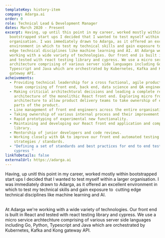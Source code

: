 ```yaml
---
templateKey: history-item
company: Adarga.ai
order: 0
role: Technical Lead & Development Manager
dates: March 2020 - Present
excerpt: Having, up until this point in my career, worked mostly within
  bootstrapped start ups I decided that I wanted to test myself within a larger
  organisation. I was immediately drawn to Adarga, as it offered an excellent
  environment in which to test my technical skills and gain exposure to  cutting
  edge technical disciplines like machine learning and AI. At Adarga we're
  working with a wide variety of technologies. Our front end is built in React
  and tested with react testing library and cypress. We use a micro service
  architecture comprising of various server side languages including Go, Python,
  Typescript and Java which are orchestrated by Kubernetes, Kafka and Kong
  gateway API.
acheivements:
  - Providing technical leadership for a cross fuctional, agile product delivery
    team comprising of front end, back end, data science and QA engineers.
  - Making criticial architechtural decisions and leading a complete re
    architecture of the monolithic React front end. Exploring micro front end
    architecture to allow product delivery teams to take ownership of entire
    parts of the product.
  - Line management of front end engineers across the entire organisation.
  - Taking ownership of various internal process and their improvement.
  - Rapid prototyping of experimental new functionality.
  - Maintaining and developing our React front end application and component
    library.
  - Mentorship of junior developers and code reviews.
  - Working closely with QA to improve our front end automated testing
    strategies / standards.
  - "Defining a set of standards and best practices for end to end testing using
    cypress "
linkToDetails: false
externalUrl: https://adarga.ai
---
```

Having, up unitl this point in my career, worked mostly within bootstrapped start ups I decided that I wanted to test myself within a larger organisation. I was immediately drawn to Adarga, as it offered an excellent environment in which to test my technical skills and gain exposure to  cutting edge technical disciplines like machine learning and AI.

\
At Adarga we're working with a wide variety of technologies. Our front end is built in React and tested with react testing library and cypress. We use a micro service archtechture comprising of various server side languages including Go, Python, Typescript and Java which are orchestrated by Kubernetes, Kafka and Kong gateway API.